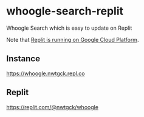 # whoogle-search-replit
Whoogle Search which is easy to update on Replit

Note that [Replit is running on Google Cloud Platform](https://cloud.google.com/customers/repl-it).

## Instance
<https://whoogle.nwtgck.repl.co>

## Replit
<https://replit.com/@nwtgck/whoogle>
